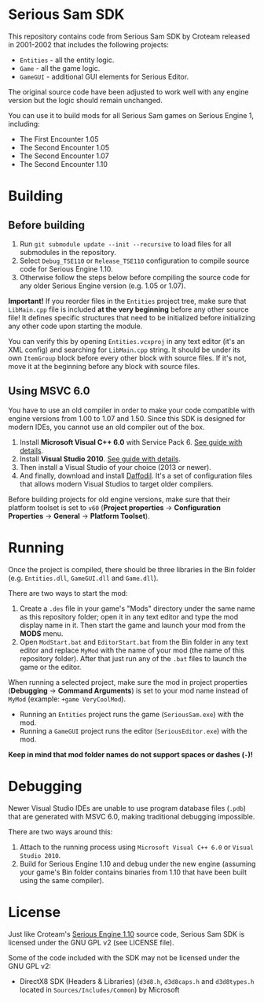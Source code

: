 # Serious Sam SDK

This repository contains code from Serious Sam SDK by Croteam released in 2001-2002 that includes the following projects:
- `Entities` - all the entity logic.
- `Game` - all the game logic.
- `GameGUI` - additional GUI elements for Serious Editor.

The original source code have been adjusted to work well with any engine version but the logic should remain unchanged.

You can use it to build mods for all Serious Sam games on Serious Engine 1, including:
- The First Encounter 1.05
- The Second Encounter 1.05
- The Second Encounter 1.07
- The Second Encounter 1.10

# Building

## Before building
1. Run `git submodule update --init --recursive` to load files for all submodules in the repository.
2. Select `Debug_TSE110` or `Release_TSE110` configuration to compile source code for Serious Engine 1.10.
3. Otherwise follow the steps below before compiling the source code for any older Serious Engine version (e.g. 1.05 or 1.07).

**Important!** If you reorder files in the `Entities` project tree, make sure that `LibMain.cpp` file is included **at the very beginning** before any other source file!
It defines specific structures that need to be initialized before initializing any other code upon starting the module.

You can verify this by opening `Entities.vcxproj` in any text editor (it's an XML config) and searching for `LibMain.cpp` string. It should be under its own `ItemGroup` block before every other block with source files.
If it's not, move it at the beginning before any block with source files.

## Using MSVC 6.0
You have to use an old compiler in order to make your code compatible with engine versions from 1.00 to 1.07 and 1.50.
Since this SDK is designed for modern IDEs, you cannot use an old compiler out of the box.

1. Install **Microsoft Visual C++ 6.0** with Service Pack 6. [See guide with details](https://github.com/DreamyCecil/SE1-ModSDK/wiki#microsoft-visual-c-60).
2. Install **Visual Studio 2010**. [See guide with details](https://github.com/DreamyCecil/SE1-ModSDK/wiki#visual-studio-2010).
3. Then install a Visual Studio of your choice (2013 or newer).
4. And finally, download and install [Daffodil](https://github.com/DreamyCecil/SE1-ModSDK/releases/download/daffodil/daffodil.zip). It's a set of configuration files that allows modern Visual Studios to target older compilers.

Before building projects for old engine versions, make sure that their platform toolset is set to `v60` (**Project properties** -> **Configuration Properties** -> **General** -> **Platform Toolset**).

# Running

Once the project is compiled, there should be three libraries in the Bin folder (e.g. `Entities.dll`, `GameGUI.dll` and `Game.dll`).

There are two ways to start the mod:
1. Create a `.des` file in your game's "Mods" directory under the same name as this repository folder; open it in any text editor and type the mod display name in it. Then start the game and launch your mod from the **MODS** menu.
2. Open `ModStart.bat` and `EditorStart.bat` from the Bin folder in any text editor and replace `MyMod` with the name of your mod (the name of this repository folder). After that just run any of the `.bat` files to launch the game or the editor.

When running a selected project, make sure the mod in project properties (**Debugging** -> **Command Arguments**) is set to your mod name instead of `MyMod` (example: `+game VeryCoolMod`).
- Running an `Entities` project runs the game (`SeriousSam.exe`) with the mod.
- Running a `GameGUI` project runs the editor (`SeriousEditor.exe`) with the mod.

**Keep in mind that mod folder names do not support spaces or dashes (`-`)!**

# Debugging

Newer Visual Studio IDEs are unable to use program database files (`.pdb`) that are generated with MSVC 6.0, making traditional debugging impossible.

There are two ways around this:
1. Attach to the running process using `Microsoft Visual C++ 6.0` or `Visual Studio 2010`.
2. Build for Serious Engine 1.10 and debug under the new engine (assuming your game's Bin folder contains binaries from 1.10 that have been built using the same compiler).

# License

Just like Croteam's [Serious Engine 1.10](https://github.com/Croteam-official/Serious-Engine) source code, Serious Sam SDK is licensed under the GNU GPL v2 (see LICENSE file).

Some of the code included with the SDK may not be licensed under the GNU GPL v2:

* DirectX8 SDK (Headers & Libraries) (`d3d8.h`, `d3d8caps.h` and `d3d8types.h` located in `Sources/Includes/Common`) by Microsoft
